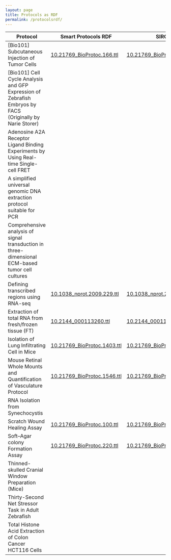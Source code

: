```yaml
---
layout: page
title: Protocols as RDF
permalink: /protocolsrdf/
---
```

| Protocol | Smart Protocols RDF | SIRO RDF |
|-----------------------------------------------------------------------------------------------------------|-------------------------------------------------------------------------------------------------------|-----------------------------------------------------------------------------------------------------------------|
| [Bio101] Subcutaneous Injection of Tumor Cells | [10.21769_BioProtoc.166.ttl](files/rdf/10.21769_BioProtoc.166.ttl) | [10.21769_BioProtoc.166_siro.ttl](files/rdf/10.21769_BioProtoc.166_siro.ttl) |
| [Bio101] Cell Cycle Analysis and GFP Expression of Zebrafish Embryos by FACS (Originally by Narie Storer) |  |  |
| Adenosine A2A Receptor Ligand Binding Experiments by Using Real-time Single-cell FRET |  |  |
| A simplified universal genomic DNA extraction protocol suitable for PCR |  |  |
| Comprehensive analysis of signal transduction in three-dimensional ECM-based tumor cell cultures |  |  |
| Defining transcribed regions using RNA-seq | [10.1038_nprot.2009.229.ttl](https://smartprotocols.github.io/files/rdf/10.1038_nprot.2009.229.ttl) | [10.1038_nprot.2009.229_siro.ttl](https://smartprotocols.github.io/files/rdf/10.1038_nprot.2009.229_siro.ttl) |
| Extraction of total RNA from fresh/frozen tissue (FT) | [10.2144_000113260.ttl](https://smartprotocols.github.io/files/rdf/10.2144_000113260.ttl) | [10.2144_000113260_siro.ttl](https://smartprotocols.github.io/files/rdf/10.2144_000113260_siro.ttl) |
| Isolation of Lung Infiltrating Cell in Mice | [10.21769_BioProtoc.1403.ttl](https://smartprotocols.github.io/files/rdf/10.21769_BioProtoc.1403.ttl) | [10.21769_BioProtoc.1403_siro.ttl](https://smartprotocols.github.io/files/rdf/10.21769_BioProtoc.1403_siro.ttl) |
| Mouse Retinal Whole Mounts and Quantification of Vasculature Protocol | [10.21769_BioProtoc.1546.ttl](https://smartprotocols.github.io/files/rdf/10.21769_BioProtoc.1546.ttl) | [10.21769_BioProtoc.1546_siro.ttl](https://smartprotocols.github.io/files/rdf/10.21769_BioProtoc.1546_siro.ttl) |
| RNA Isolation from Synechocystis |  |  |
| Scratch Wound Healing Assay | [10.21769_BioProtoc.100.ttl](https://smartprotocols.github.io/files/rdf/10.21769_BioProtoc.100.ttl) | [10.21769_BioProtoc.100_siro.ttl](https://smartprotocols.github.io/files/rdf/10.21769_BioProtoc.100_siro.ttl) |
| Soft–Agar colony Formation Assay | [10.21769_BioProtoc.220.ttl](https://smartprotocols.github.io/files/rdf/10.21769_BioProtoc.220.ttl) | [10.21769_BioProtoc.220_siro.ttl](https://smartprotocols.github.io/files/rdf/10.21769_BioProtoc.220_siro.ttl) |
| Thinned-skulled Cranial Window Preparation (Mice) |  |  |
| Thirty-Second Net Stressor Task in Adult Zebrafish |  |  |
| Total Histone Acid Extraction of Colon Cancer HCT116 Cells |  |  |
